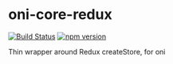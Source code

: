 # oni-core-redux

[![Build Status](https://travis-ci.org/onivim/oni-core-redux.svg?branch=master)](https://travis-ci.org/onivim/oni-core-redux)
[![npm version](https://badge.fury.io/js/oni-core-redux.svg)](https://badge.fury.io/js/oni-core-redux)

Thin wrapper around Redux createStore, for oni
